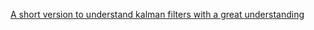 [A short version to understand kalman filters with a great understanding](https://simondlevy.academic.wlu.edu/kalman-tutorial/)

